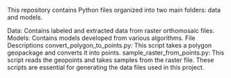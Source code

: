 This repository contains Python files organized into two main folders: data and models.

Data: Contains labeled and extracted data from raster orthomosaic files.
Models: Contains models developed from various algorithms.
File Descriptions
convert_polygon_to_points.py: This script takes a polygon geopackage and converts it into points.
sample_raster_from_points.py: This script reads the geopoints and takes samples from the raster file.
These scripts are essential for generating the data files used in this project.

